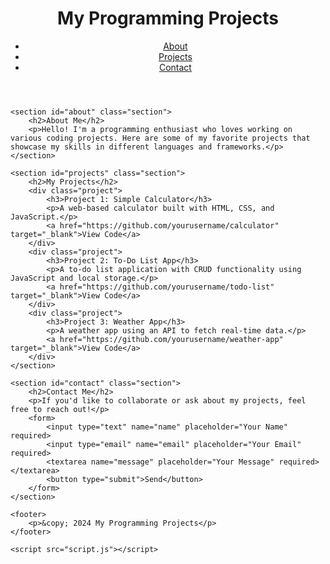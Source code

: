 <!DOCTYPE html>
<html lang="en">
<head>
    <meta charset="UTF-8">
    <meta name="viewport" content="width=device-width, initial-scale=1.0">
    <meta http-equiv="X-UA-Compatible" content="ie=edge">
    <title>Programming Projects</title>
    <link href="https://fonts.googleapis.com/css2?family=Roboto:wght@400;500;700&display=swap" rel="stylesheet">
    <link rel="stylesheet" href="style.css">
</head>
<body>
    <header>
        <h1>My Programming Projects</h1>
        <nav>
            <ul>
                <li><a href="#about">About</a></li>
                <li><a href="#projects">Projects</a></li>
                <li><a href="#contact">Contact</a></li>
            </ul>
        </nav>
    </header>

    <section id="about" class="section">
        <h2>About Me</h2>
        <p>Hello! I'm a programming enthusiast who loves working on various coding projects. Here are some of my favorite projects that showcase my skills in different languages and frameworks.</p>
    </section>

    <section id="projects" class="section">
        <h2>My Projects</h2>
        <div class="project">
            <h3>Project 1: Simple Calculator</h3>
            <p>A web-based calculator built with HTML, CSS, and JavaScript.</p>
            <a href="https://github.com/yourusername/calculator" target="_blank">View Code</a>
        </div>
        <div class="project">
            <h3>Project 2: To-Do List App</h3>
            <p>A to-do list application with CRUD functionality using JavaScript and local storage.</p>
            <a href="https://github.com/yourusername/todo-list" target="_blank">View Code</a>
        </div>
        <div class="project">
            <h3>Project 3: Weather App</h3>
            <p>A weather app using an API to fetch real-time data.</p>
            <a href="https://github.com/yourusername/weather-app" target="_blank">View Code</a>
        </div>
    </section>

    <section id="contact" class="section">
        <h2>Contact Me</h2>
        <p>If you'd like to collaborate or ask about my projects, feel free to reach out!</p>
        <form>
            <input type="text" name="name" placeholder="Your Name" required>
            <input type="email" name="email" placeholder="Your Email" required>
            <textarea name="message" placeholder="Your Message" required></textarea>
            <button type="submit">Send</button>
        </form>
    </section>

    <footer>
        <p>&copy; 2024 My Programming Projects</p>
    </footer>

    <script src="script.js"></script>
</body>
</html>
